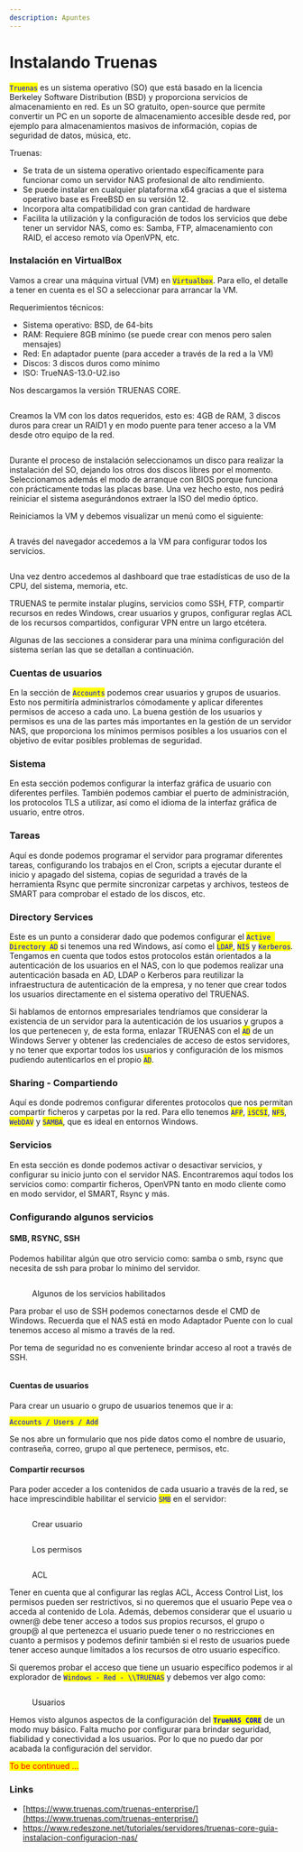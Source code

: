 ```yaml
---
description: Apuntes
---
```


# Instalando Truenas

<mark style="color:blue;">`Truenas`</mark> es un sistema operativo (SO) que está basado en la licencia Berkeley Software Distribution (BSD) y proporciona servicios de almacenamiento en red. Es un SO gratuito, open-source que permite convertir un PC en un soporte de almacenamiento accesible desde red, por ejemplo para almacenamientos masivos de información, copias de seguridad de datos, música, etc.

Truenas:&#x20;

* Se trata de un sistema operativo orientado específicamente para funcionar como un servidor NAS profesional de alto rendimiento.&#x20;
* Se puede instalar en cualquier plataforma x64 gracias a que el sistema operativo base es FreeBSD en su versión 12.&#x20;
* Incorpora alta compatibilidad con gran cantidad de hardware
* Facilita la utilización y la configuración de todos los servicios que debe tener un servidor NAS, como es: Samba, FTP,  almacenamiento con RAID, el acceso remoto vía OpenVPN, etc.



### Instalación en VirtualBox

Vamos a crear una máquina virtual (VM) en <mark style="color:blue;">`Virtualbox`</mark>. Para ello, el detalle a tener en cuenta es el SO a seleccionar para arrancar la VM.

Requerimientos técnicos:

* Sistema operativo: BSD, de 64-bits
* RAM: Requiere 8GB mínimo (se puede crear con menos pero salen mensajes)
* Red: En adaptador puente (para acceder a través de la red a la VM)
* Discos: 3 discos duros como mínimo
* ISO: TrueNAS-13.0-U2.iso

Nos descargamos la versión TRUENAS CORE.

<figure><img src="../../.gitbook/assets/image (141).png" alt=""><figcaption></figcaption></figure>

Creamos la VM con los datos requeridos, esto es: 4GB de RAM, 3 discos duros para crear un RAID1 y en modo puente para tener acceso a la VM desde otro equipo de la red.

<figure><img src="../../.gitbook/assets/image (119).png" alt=""><figcaption></figcaption></figure>

Durante el proceso de instalación seleccionamos un disco para realizar la instalación del SO, dejando los otros dos discos libres por el momento. Seleccionamos además el modo de arranque con BIOS porque funciona con prácticamente todas las placas base. Una vez hecho esto, nos pedirá reiniciar el sistema asegurándonos extraer la ISO del medio óptico.

Reiniciamos la VM y debemos visualizar un menú como el siguiente:

<figure><img src="../../.gitbook/assets/image (113).png" alt=""><figcaption></figcaption></figure>



A través del navegador accedemos a la VM para configurar todos los servicios.

<figure><img src="../../.gitbook/assets/image (143).png" alt=""><figcaption></figcaption></figure>

Una vez dentro accedemos al dashboard que trae estadísticas de uso de la CPU, del sistema, memoria, etc.

TRUENAS te permite instalar plugins, servicios como SSH, FTP, compartir recursos en redes Windows, crear usuarios y grupos, configurar reglas ACL de los recursos compartidos, configurar VPN entre un largo etcétera.

Algunas de las secciones a considerar para una mínima configuración del sistema serían las que se detallan a continuación.

### &#x20;Cuentas de usuarios

En la sección de <mark style="color:blue;">`Accounts`</mark> podemos crear usuarios y grupos de usuarios. Esto nos permitiría administrarlos cómodamente y aplicar diferentes permisos de acceso a cada uno. La buena gestión de los usuarios y permisos es una de las partes más importantes en la gestión de un servidor NAS, que proporciona los mínimos permisos posibles a los usuarios con el objetivo de evitar posibles problemas de seguridad.

### Sistema

En esta sección podemos configurar la interfaz gráfica de usuario con diferentes perfiles. También podemos cambiar el puerto de administración, los protocolos TLS a utilizar, así como el idioma de la interfaz gráfica de usuario, entre otros.&#x20;

### Tareas

Aquí es donde podemos programar el servidor para programar diferentes tareas, configurando los trabajos en el Cron,  scripts a ejecutar durante el inicio y apagado del sistema, copias de seguridad a través de la herramienta Rsync que permite sincronizar carpetas y archivos, testeos de SMART para comprobar el estado de los discos, etc.

### Directory Services

Este es un punto a considerar dado que podemos configurar el <mark style="color:blue;">`Active Directory AD`</mark> si tenemos una red Windows, así como el <mark style="color:blue;">`LDAP`</mark>, <mark style="color:blue;">`NIS`</mark> y <mark style="color:blue;">`Kerberos`</mark>. Tengamos en cuenta que todos estos protocolos están orientados a la autenticación de los usuarios en el NAS,  con lo que podemos realizar una autenticación basada en AD, LDAP o Kerberos para reutilizar la infraestructura de autenticación de la empresa, y no tener que crear todos los usuarios directamente en el sistema operativo del TRUENAS.

Si hablamos de entornos empresariales tendríamos que considerar  la existencia de un servidor para la autenticación de los usuarios y grupos a los que pertenecen y, de esta forma, enlazar TRUENAS con el <mark style="color:blue;">`AD`</mark> de un Windows Server y obtener las credenciales de acceso de estos servidores, y no tener que exportar todos los usuarios y configuración de los mismos pudiendo autenticarlos en el propio <mark style="color:blue;">`AD`</mark>.

### Sharing - Compartiendo

Aquí es donde podremos configurar diferentes protocolos que nos permitan compartir ficheros y carpetas por la red. Para ello tenemos <mark style="color:blue;">`AFP`</mark>, <mark style="color:blue;">`iSCSI`</mark>, <mark style="color:blue;">`NFS`</mark>, <mark style="color:blue;">`WebDAV`</mark> y <mark style="color:blue;">`SAMBA`</mark>, que es ideal en entornos Windows.&#x20;

### Servicios

En esta sección es donde  podemos activar o desactivar  servicios, y configurar su inicio junto con el servidor NAS. Encontraremos aquí todos  los servicios como: compartir ficheros, OpenVPN tanto en modo cliente como en modo servidor, el SMART, Rsync y más.



### Configurando algunos servicios

#### SMB, RSYNC, SSH

Podemos habilitar algún que otro servicio como: samba o smb, rsync que necesita de ssh para probar lo mínimo del servidor.

<figure><img src="../../.gitbook/assets/image (17) (1).png" alt=""><figcaption><p>Algunos de los servicios habilitados</p></figcaption></figure>

Para probar el uso de SSH podemos conectarnos desde el CMD de Windows. Recuerda que el NAS está en modo Adaptador Puente con lo cual tenemos acceso al mismo a través de la red.

Por tema de seguridad no es conveniente brindar acceso al root a través de SSH.

<figure><img src="../../.gitbook/assets/image (5) (2) (2).png" alt=""><figcaption></figcaption></figure>

#### Cuentas de usuarios

Para crear un usuario o grupo de usuarios tenemos que ir a:&#x20;

<mark style="color:blue;">`Accounts / Users / Add`</mark>

Se nos abre un formulario que nos pide datos como el nombre de usuario, contraseña, correo, grupo al que pertenece, permisos, etc.

#### Compartir recursos&#x20;

Para poder acceder a los contenidos de cada usuario a través de la red, se hace imprescindible habilitar el servicio <mark style="color:blue;">`SMB`</mark> <mark style="color:blue;"></mark><mark style="color:blue;"></mark> en el servidor:

<div>

<figure><img src="../../.gitbook/assets/image (1) (5).png" alt=""><figcaption><p>Crear usuario</p></figcaption></figure>

 

<figure><img src="../../.gitbook/assets/image (9) (3).png" alt=""><figcaption><p>Los permisos </p></figcaption></figure>

 

<figure><img src="../../.gitbook/assets/image (6) (3) (2).png" alt=""><figcaption><p>ACL</p></figcaption></figure>

</div>

Tener en cuenta que al configurar las reglas ACL, Access Control List, los permisos pueden ser restrictivos, si no queremos que el usuario Pepe vea o acceda al contenido de Lola. Además, debemos considerar que el usuario u owner@ debe tener acceso a todos sus propios recursos, el grupo o group@ al que pertenezca el usuario puede tener o no restricciones en cuanto a permisos y podemos definir también si el resto de usuarios puede tener acceso aunque limitados a los recursos de otro usuario específico.

Si queremos probar el acceso que tiene un usuario específico podemos ir al explorador de <mark style="color:blue;">`Windows - Red - \\TRUENAS`</mark> y debemos ver algo como:

<figure><img src="../../.gitbook/assets/image (2) (1) (3).png" alt=""><figcaption><p>Usuarios </p></figcaption></figure>



Hemos visto algunos aspectos de la configuración del <mark style="color:blue;">**`TrueNAS CORE`**</mark> de un modo muy básico. Falta mucho por configurar para brindar seguridad, fiabilidad y conectividad a los usuarios. Por lo que no puedo dar por acabada la configuración del servidor.

<mark style="color:red;">To be continued ...</mark>



### Links

* [https://www.truenas.com/truenas-enterprise/](https://www.truenas.com/truenas-enterprise/)
* [https://www.redeszone.net/tutoriales/servidores/truenas-core-guia-instalacion-configuracion-nas/ ](https://www.redeszone.net/tutoriales/servidores/truenas-core-guia-instalacion-configuracion-nas/)
